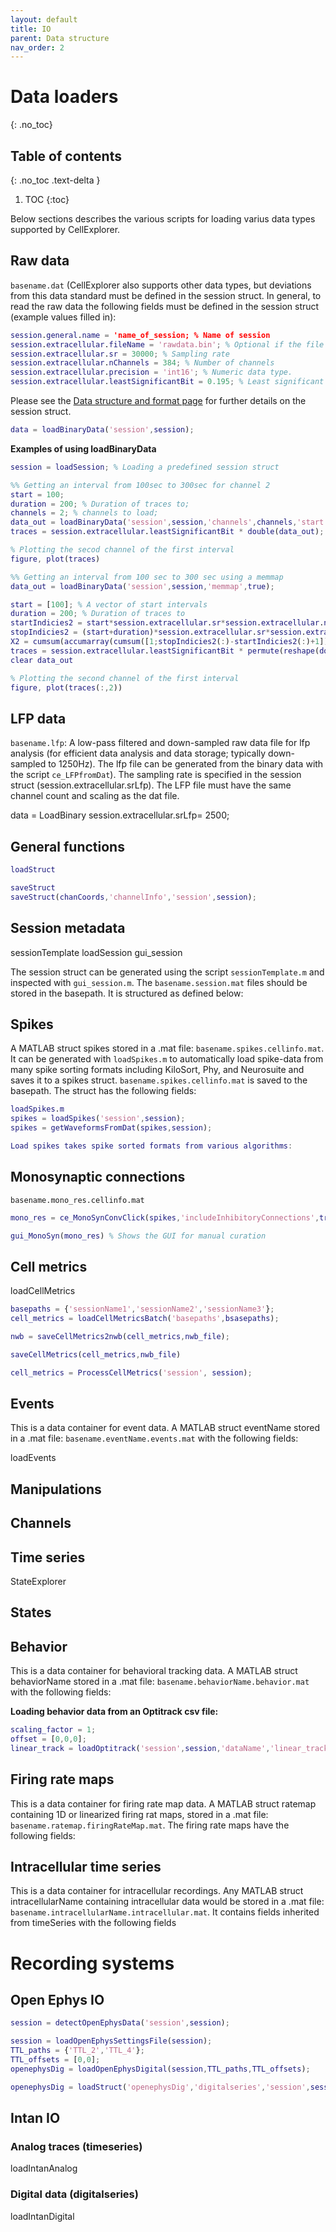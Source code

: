```yaml
---
layout: default
title: IO
parent: Data structure
nav_order: 2
---
```

# Data loaders
{: .no_toc}

## Table of contents
{: .no_toc .text-delta }

1. TOC
{:toc}

Below sections describes the various scripts for loading varius data types supported by CellExplorer.

## Raw data
`basename.dat` (CellExplorer also supports other data types, but deviations from this data standard must be defined in the session struct. In general, to read the raw data the following fields must be defined in the session struct (example values filled in):
```m
session.general.name = 'name_of_session; % Name of session
session.extracellular.fileName = 'rawdata.bin'; % Optional if the file name deviates from the standard 
session.extracellular.sr = 30000; % Sampling rate
session.extracellular.nChannels = 384; % Number of channels
session.extracellular.precision = 'int16'; % Numeric data type.
session.extracellular.leastSignificantBit = 0.195; % Least significant bit - precision of the digitization (µV/bit)
```

Please see the [Data structure and format page](https://cellexplorer.org/datastructure/data-structure-and-format/#session-metadata) for further details on the session struct.

```m
data = loadBinaryData('session',session); 
```

__Examples of using loadBinaryData__

```m
session = loadSession; % Loading a predefined session struct

%% Getting an interval from 100sec to 300sec for channel 2
start = 100;
duration = 200; % Duration of traces to;
channels = 2; % channels to load;
data_out = loadBinaryData('session',session,'channels',channels,'start',start,'duration',duration);
traces = session.extracellular.leastSignificantBit * double(data_out);

% Plotting the secod channel of the first interval
figure, plot(traces)

%% Getting an interval from 100 sec to 300 sec using a memmap
data_out = loadBinaryData('session',session,'memmap',true);

start = [100]; % A vector of start intervals
duration = 200; % Duration of traces to
startIndicies2 = start*session.extracellular.sr*session.extracellular.nChannels+1;
stopIndicies2 = (start+duration)*session.extracellular.sr*session.extracellular.nChannels;
X2 = cumsum(accumarray(cumsum([1;stopIndicies2(:)-startIndicies2(:)+1]),[startIndicies2(:);0]-[0;stopIndicies2(:)]-1)+1);
traces = session.extracellular.leastSignificantBit * permute(reshape(double(data_out.Data(X2(1:end-1))),session.extracellular.nChannels,duration*session.extracellular.sr,[]),[2,1,3]);
clear data_out

% Plotting the second channel of the first interval
figure, plot(traces(:,2))
```

## LFP data
`basename.lfp`: A low-pass filtered and down-sampled raw data file for lfp analysis (for efficient data analysis and data storage; typically down-sampled to 1250Hz). The lfp file can be generated from the binary data with the script `ce_LFPfromDat`). The sampling rate is specified in the session struct (session.extracellular.srLfp). The LFP file must have the same channel count and scaling as the dat file.

data = LoadBinary
session.extracellular.srLfp= 2500;

## General functions

```m
loadStruct

saveStruct
saveStruct(chanCoords,'channelInfo','session',session);
```

## Session metadata
sessionTemplate
loadSession
gui_session

The session struct can be generated using the script `sessionTemplate.m` and inspected with `gui_session.m`. The `basename.session.mat` files should be stored in the basepath. It is structured as defined below:

## Spikes
A MATLAB struct spikes stored in a .mat file: `basename.spikes.cellinfo.mat`. It can be generated with `loadSpikes.m` to automatically load spike-data from many spike sorting formats including KiloSort, Phy, and Neurosuite and saves it to a spikes struct. `basename.spikes.cellinfo.mat` is saved to the basepath. The struct has the following fields:

```m
loadSpikes.m
spikes = loadSpikes('session',session);
spikes = getWaveformsFromDat(spikes,session);

Load spikes takes spike sorted formats from various algorithms:
```

## Monosynaptic connections
`basename.mono_res.cellinfo.mat`
```m
mono_res = ce_MonoSynConvClick(spikes,'includeInhibitoryConnections',true/false); % detects the monosynaptic connections

gui_MonoSyn(mono_res) % Shows the GUI for manual curation
```

## Cell metrics
loadCellMetrics

```m
basepaths = {'sessionName1','sessionName2','sessionName3'};
cell_metrics = loadCellMetricsBatch('basepaths',bsasepaths);

nwb = saveCellMetrics2nwb(cell_metrics,nwb_file);

saveCellMetrics(cell_metrics,nwb_file)

cell_metrics = ProcessCellMetrics('session', session);
```

## Events
This is a data container for event data. A MATLAB struct eventName stored in a .mat file: `basename.eventName.events.mat` with the following fields:

loadEvents

## Manipulations


## Channels

## Time series

StateExplorer

## States

## Behavior
This is a data container for behavioral tracking data. A MATLAB struct behaviorName stored in a .mat file: `basename.behaviorName.behavior.mat` with the following fields:

__Loading behavior data from an Optitrack csv file:__

```m
scaling_factor = 1;
offset = [0,0,0];
linear_track = loadOptitrack('session',session,'dataName','linear_track','offset',offset,'scaling_factor',scaling_factor);
```

## Firing rate maps
This is a data container for firing rate map data. A MATLAB struct ratemap containing 1D or linearized firing rat maps, stored in a .mat file: `basename.ratemap.firingRateMap.mat`. The firing rate maps have the following fields:

## Intracellular time series
This is a data container for intracellular recordings. Any MATLAB struct intracellularName containing intracellular data would be stored in a .mat file: `basename.intracellularName.intracellular.mat`. It contains fields inherited from timeSeries with the following fields


# Recording systems

## Open Ephys IO

```m
session = detectOpenEphysData('session',session);

session = loadOpenEphysSettingsFile(session);
TTL_paths = {'TTL_2','TTL_4'};
TTL_offsets = [0,0];
openephysDig = loadOpenEphysDigital(session,TTL_paths,TTL_offsets);

openephysDig = loadStruct('openephysDig','digitalseries','session',session);
```

## Intan IO

### Analog traces (timeseries)

loadIntanAnalog

### Digital data (digitalseries)

loadIntanDigital
